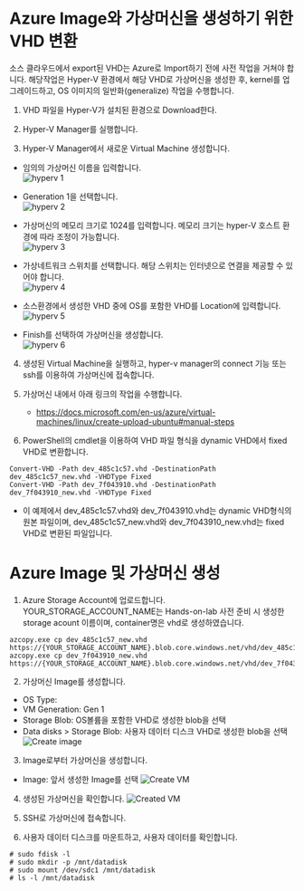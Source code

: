# Azure Image와 가상머신을 생성하기 위한 VHD 변환
소스 클라우드에서 export된 VHD는 Azure로 Import하기 전에 사전 작업을 거쳐야 합니다. 해당작업은 Hyper-V 환경에서 해당 VHD로 가상머신을 생성한 후, kernel를 업그레이드하고, OS 이미지의 일반화(generalize) 작업을 수행합니다.

1. VHD 파일을 Hyper-V가 설치된 환경으로 Download한다.

2. Hyper-V Manager를 실행합니다.

3. Hyper-V Manager에서 새로운 Virtual Machine 생성합니다.

- 임의의 가상머신 이름을 입력합니다. <br>
![hyperv 1](https://github.com/insobi/export-ncloud-server-to-azure-vm/blob/master/Resources/hyperv-01.png)

- Generation 1을 선택합니다. <br>
![hyperv 2](https://github.com/insobi/export-ncloud-server-to-azure-vm/blob/master/Resources/hyperv-02.png)

- 가상머신의 메모리 크기로 1024를 입력합니다. 메모리 크기는 hyper-V 호스트 환경에 따라 조정이 가능합니다. <br>
![hyperv 3](https://github.com/insobi/export-ncloud-server-to-azure-vm/blob/master/Resources/hyperv-03.png)

- 가상네트워크 스위치를 선택합니다. 해당 스위치는 인터넷으로 연결을 제공할 수 있어야 합니다. <br>
![hyperv 4](https://github.com/insobi/export-ncloud-server-to-azure-vm/blob/master/Resources/hyperv-04.png)

- 소스환경에서 생성한 VHD 중에 OS를 포함한 VHD를 Location에 입력합니다. <br>
![hyperv 5](https://github.com/insobi/export-ncloud-server-to-azure-vm/blob/master/Resources/hyperv-05.png)

- Finish를 선택하여 가상머신을 생성합니다. <br>
![hyperv 6](https://github.com/insobi/export-ncloud-server-to-azure-vm/blob/master/Resources/hyperv-06.png)


4. 생성된 Virtual Machine을 실행하고, hyper-v manager의 connect 기능 또는 ssh를 이용하여 가상머신에 접속합니다.

5. 가상머신 내에서 아래 링크의 작업을 수행합니다. 
    - https://docs.microsoft.com/en-us/azure/virtual-machines/linux/create-upload-ubuntu#manual-steps

6. PowerShell의 cmdlet을 이용하여 VHD 파일 형식을 dynamic VHD에서 fixed VHD로 변환합니다.
```
Convert-VHD -Path dev_485c1c57.vhd -DestinationPath dev_485c1c57_new.vhd -VHDType Fixed
Convert-VHD -Path dev_7f043910.vhd -DestinationPath dev_7f043910_new.vhd -VHDType Fixed
```
- 이 예제에서 dev_485c1c57.vhd와 dev_7f043910.vhd는 dynamic VHD형식의 원본 파일이며, dev_485c1c57_new.vhd와 dev_7f043910_new.vhd는 fixed VHD로 변환된 파일입니다.

# Azure Image 및 가상머신 생성

1. Azure Storage Account에 업로드합니다.
YOUR_STORAGE_ACCOUNT_NAME는 Hands-on-lab 사전 준비 시 생성한 storage acount 이름이며, container명은 vhd로 생성하였습니다.
```
azcopy.exe cp dev_485c1c57_new.vhd https://{YOUR_STORAGE_ACCOUNT_NAME}.blob.core.windows.net/vhd/dev_485c1c57_new.vhd
azcopy.exe cp dev_7f043910_new.vhd https://{YOUR_STORAGE_ACCOUNT_NAME}.blob.core.windows.net/vhd/dev_7f043910_new.vhd
```

2. 가상머신 Image를 생성합니다.
- OS Type: 
- VM Generation: Gen 1
- Storage Blob: OS볼륨을 포함한 VHD로 생성한 blob을 선택
- Data disks > Storage Blob: 사용자 데이터 디스크 VHD로 생성한 blob을 선택
![Create image](https://github.com/insobi/export-ncloud-server-to-azure-vm/blob/master/Resources/create-img-01.png)

3. Image로부터 가상머신을 생성합니다.
- Image: 앞서 생성한 Image를 선택
![Create VM](https://github.com/insobi/export-ncloud-server-to-azure-vm/blob/master/Resources/create-vm-01.png)

4. 생성된 가상머신을 확인합니다.
![Created VM](https://github.com/insobi/export-ncloud-server-to-azure-vm/blob/master/Resources/create-vm-02.png)

5. SSH로 가상머신에 접속합니다.

6. 사용자 데이터 디스크를 마운트하고, 사용자 데이터를 확인합니다.
```
# sudo fdisk -l
# sudo mkdir -p /mnt/datadisk
# sudo mount /dev/sdc1 /mnt/datadisk
# ls -l /mnt/datadisk
```